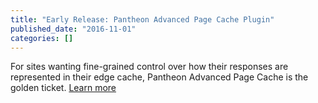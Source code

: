 ```yaml
---
title: "Early Release: Pantheon Advanced Page Cache Plugin"
published_date: "2016-11-01"
categories: []
---
```

For sites wanting fine-grained control over how their responses are represented in their edge cache, Pantheon Advanced Page Cache is the golden ticket. [Learn more](https://wordpress.org/plugins/pantheon-advanced-page-cache/)
